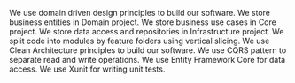 We use domain driven design principles to build our software.
We store business entities in Domain project. 
We store business use cases in Core project.
We store data access and repositories in Infrastructure project.
We split code into modules by feature folders using vertical slicing.
We use Clean Architecture principles to build our software.
We use CQRS pattern to separate read and write operations.
We use Entity Framework Core for data access.
We use Xunit for writing unit tests.

